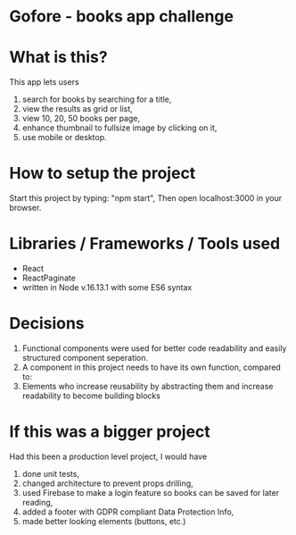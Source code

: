 # Gofore - books app challenge 

# What is this?
This app lets users
1. search for books by searching for a title,
2. view the results as grid or list,
3. view 10, 20, 50 books per page,
4. enhance thumbnail to fullsize image by clicking on it,
5. use mobile or desktop. 


# How to setup the project
Start this project by typing: "npm start", 
Then open localhost:3000 in your browser.


# Libraries / Frameworks / Tools used
- React
- ReactPaginate
- written in Node v.16.13.1 with some ES6 syntax


# Decisions
1. Functional components were used for better code readability and easily structured component seperation.
2. A component in this project needs to have its own function, compared to:
3. Elements who increase reusability by abstracting them and increase readability to become building blocks  


# If this was a bigger project
Had this been a production level project, I would have
1. done unit tests,
2. changed architecture to prevent props drilling,
3. used Firebase to make a login feature so books can be saved for later reading,
4. added a footer with GDPR compliant Data Protection Info,
5. made better looking elements (buttons, etc.)
